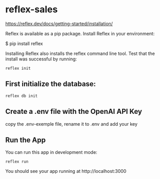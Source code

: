 # reflex-sales

https://reflex.dev/docs/getting-started/installation/

Reflex is available as a pip package. Install Reflex in your environment:

$ pip install reflex

Installing Reflex also installs the reflex command line tool. Test that the install was successful by running:

```
reflex init
```

## First initialize the database:

```
reflex db init
```

## Create a .env file with the OpenAI API Key
copy the .env-exemple file, rename it to .env and add your key

## Run the App
You can run this app in development mode:

```
reflex run
```

You should see your app running at http://localhost:3000
